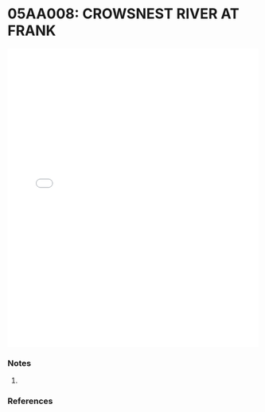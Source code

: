 # 05AA008: CROWSNEST RIVER AT FRANK

<iframe src="/_static/stations/05AA008_fdc.html" width="100%" height="600" frameborder="0"></iframe>

### Notes
1. 

### References

